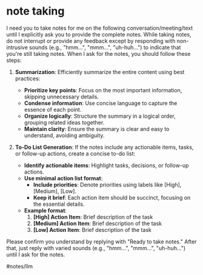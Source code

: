# note taking

I need you to take notes for me on the following conversation/meeting/text until I explicitly ask you to provide the complete notes. While taking notes, do not interrupt or provide any feedback except by responding with non-intrusive sounds (e.g., "hmm...", "mmm...", "uh-huh...") to indicate that you're still taking notes. When I ask for the notes, you should follow these steps:

1. **Summarization**: Efficiently summarize the entire content using best practices:
   - **Prioritize key points**: Focus on the most important information, skipping unnecessary details.
   - **Condense information**: Use concise language to capture the essence of each point.
   - **Organize logically**: Structure the summary in a logical order, grouping related ideas together.
   - **Maintain clarity**: Ensure the summary is clear and easy to understand, avoiding ambiguity.

2. **To-Do List Generation**: If the notes include any actionable items, tasks, or follow-up actions, create a concise to-do list:
   - **Identify actionable items**: Highlight tasks, decisions, or follow-up actions.
   - **Use minimal action list format**: 
     - **Include priorities**: Denote priorities using labels like [High], [Medium], [Low].
     - **Keep it brief**: Each action item should be succinct, focusing on the essential details.
   - **Example format**:
     1. **[High] Action Item**: Brief description of the task
     2. **[Medium] Action Item**: Brief description of the task
     3. **[Low] Action Item**: Brief description of the task

Please confirm you understand by replying with "Ready to take notes." After that, just reply with varied sounds (e.g., "hmm...", "mmm...", "uh-huh...") until I ask for the notes.

#notes/llm